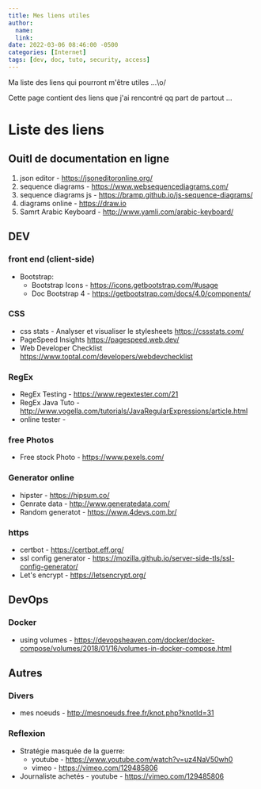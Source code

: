 ```yaml
---
title: Mes liens utiles
author:
  name: 
  link: 
date: 2022-03-06 08:46:00 -0500
categories: [Internet]
tags: [dev, doc, tuto, security, access]
---
```


Ma liste des liens qui pourront m'être utiles ...\o/

Cette page contient des liens que j'ai rencontré qq part de partout ...  

# Liste des liens

## Ouitl de documentation en ligne

1. json editor - <https://jsoneditoronline.org/>
2. sequence diagrams - <https://www.websequencediagrams.com/>
3. sequence diagrams js - <https://bramp.github.io/js-sequence-diagrams/>
4. diagrams online - <https://draw.io>
5. Samrt Arabic Keyboard - <http://www.yamli.com/arabic-keyboard/>

## DEV
### front end (client-side)
- Bootstrap:
  - Bootstrap Icons - ­<https://icons.getbootstrap.com/#usage>
  - Doc Bootstrap 4 - <https://getbootstrap.com/docs/4.0/components/>
### CSS
  - css stats - Analyser et visualiser le stylesheets <https://cssstats.com/>
  - PageSpeed Insights <https://pagespeed.web.dev/>
  - Web Developer Checklist <https://www.toptal.com/developers/webdevchecklist>
### RegEx
  - RegEx Testing - <https://www.regextester.com/21>
  - RegEx Java Tuto - <http://www.vogella.com/tutorials/JavaRegularExpressions/article.html>
  - online tester - 
### free Photos
  - Free stock Photo - <https://www.pexels.com/>
### Generator online
- hipster - <https://hipsum.co/>
- Genrate data - <http://www.generatedata.com/>
- Random generatot - <https://www.4devs.com.br/>
### https
- certbot - <https://certbot.eff.org/>
- ssl config generator - <https://mozilla.github.io/server-side-tls/ssl-config-generator/>
- Let's encrypt - <https://letsencrypt.org/>

## DevOps
### Docker
  - using volumes - <https://devopsheaven.com/docker/docker-compose/volumes/2018/01/16/volumes-in-docker-compose.html>

## Autres
### Divers
  - mes noeuds - <http://mesnoeuds.free.fr/knot.php?knotId=31>
### Reflexion
  - Stratégie masquée de la guerre:
    - youtube - <https://www.youtube.com/watch?v=uz4NaV50wh0>
    - vimeo - <https://vimeo.com/129485806>
  - Journaliste achetés - youtube - <https://vimeo.com/129485806>

### 


